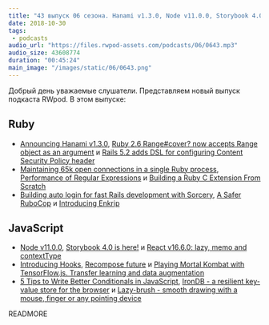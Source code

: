 ```yaml
---
title: "43 выпуск 06 сезона. Hanami v1.3.0, Node v11.0.0, Storybook 4.0, React v16.6.0, Enkrip, IronDB, Lazy-brush и прочее"
date: 2018-10-30
tags:
 - podcasts
audio_url: "https://files.rwpod-assets.com/podcasts/06/0643.mp3"
audio_size: 43608774
duration: "00:45:24"
main_image: "/images/static/06/0643.png"
---
```


Добрый день уважаемые слушатели. Представляем новый выпуск подкаста RWpod. В этом выпуске:

## Ruby

 - [Announcing Hanami v1.3.0](http://hanamirb.org/blog/2018/10/24/announcing-hanami-130.html), [Ruby 2.6 Range#cover? now accepts Range object as an argument](https://blog.bigbinary.com/2018/10/24/ruby-2-6-range-cover-now-accepts-range-object.html) и [Rails 5.2 adds DSL for configuring Content Security Policy header](https://blog.bigbinary.com/2018/10/23/rails-5-2-adds-dsl-for-configuring-content-security-policy-header.html)
 - [Maintaining 65k open connections in a single Ruby process](http://www.wjwh.eu/posts/2018-10-29-double-hijack.html), [Performance of Regular Expressions](https://medium.com/textmaster-engineering/performance-of-regular-expressions-81371f569698) и [Building a Ruby C Extension From Scratch](https://blog.appsignal.com/2018/10/30/ruby-magic-building-a-ruby-c-extension-from-scratch.html)
 - [Building auto login for fast Rails development with Sorcery](http://nts.strzibny.name/building-auto-login-for-fast-rails-development-with-sorcery/), [A Safer RuboCop](https://metaredux.com/posts/2018/10/27/a-safer-rubocop.html) и [Introducing Enkrip](https://www.railsmine.net/2018/10/introducing-enkrip.html)

## JavaScript

 - [Node v11.0.0](https://nodejs.org/en/blog/release/v11.0.0/), [Storybook 4.0 is here!](https://medium.com/storybookjs/storybook-4-0-is-here-10b9857fc7de) и [React v16.6.0: lazy, memo and contextType](https://reactjs.org/blog/2018/10/23/react-v-16-6.html)
 - [Introducing Hooks](https://reactjs.org/docs/hooks-intro.html), [Recompose future](https://github.com/acdlite/recompose#a-note-from-the-author-acdlite-oct-25-2018) и [Playing Mortal Kombat with TensorFlow.js. Transfer learning and data augmentation](https://blog.mgechev.com/2018/10/20/transfer-learning-tensorflow-js-data-augmentation-mobile-net/)
 - [5 Tips to Write Better Conditionals in JavaScript](https://scotch.io/bar-talk/5-tips-to-write-better-conditionals-in-javascript), [IronDB - a resilient key-value store for the browser](https://github.com/gruns/irondb) и [Lazy-brush - smooth drawing with a mouse, finger or any pointing device](https://github.com/dulnan/lazy-brush)

READMORE
